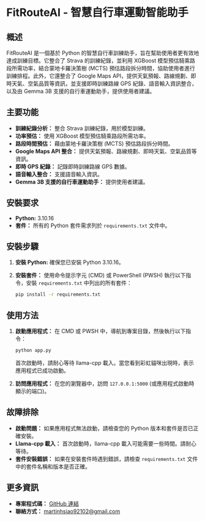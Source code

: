 # FitRouteAI - 智慧自行車運動智能助手

## 概述

FitRouteAI 是一個基於 Python 的智慧自行車訓練助手，旨在幫助使用者更有效地達成訓練目標。它整合了 Strava 的訓練紀錄，並利用 XGBoost 模型預估騎乘路段所需功率，結合蒙地卡羅決策樹 (MCTS) 預估路段拆分時間，協助使用者進行訓練排程。此外，它還整合了 Google Maps API，提供天氣預報、路線規劃、即時天氣、空氣品質等資訊，並支援即時訓練路線 GPS 紀錄、語音輸入資訊整合，以及由 Gemma 3B 支援的自行車運動助手，提供使用者建議。

## 主要功能

*   **訓練紀錄分析：** 整合 Strava 訓練紀錄，用於模型訓練。
*   **功率預估：** 使用 XGBoost 模型預估騎乘路段所需功率。
*   **路段時間預估：** 藉由蒙地卡羅決策樹 (MCTS) 預估路段拆分時間。
*   **Google Maps API 整合：** 提供天氣預報、路線規劃、即時天氣、空氣品質等資訊。
*   **即時 GPS 紀錄：** 記錄即時訓練路線 GPS 數據。
*   **語音輸入整合：** 支援語音輸入資訊。
*   **Gemma 3B 支援的自行車運動助手：** 提供使用者建議。

## 安裝要求

*   **Python:** 3.10.16
*   **套件：** 所有的 Python 套件需求列於 `requirements.txt` 文件中。

## 安裝步驟

1.  **安裝 Python:** 確保您已安裝 Python 3.10.16。
2.  **安裝套件：** 使用命令提示字元 (CMD) 或 PowerShell (PWSH) 執行以下指令，安裝 `requirements.txt` 中列出的所有套件：

    ```bash
    pip install -r requirements.txt
    ```

## 使用方法

1.  **啟動應用程式：** 在 CMD 或 PWSH 中，導航到專案目錄，然後執行以下指令：

    ```bash
    python app.py
    ```

    首次啟動時，請耐心等待 llama-cpp 載入。當您看到彩虹貓咪出現時，表示應用程式已成功啟動。
2.  **訪問應用程式：** 在您的瀏覽器中，訪問 `127.0.0.1:5000` (或應用程式啟動時顯示的端口)。

## 故障排除

*   **啟動問題：** 如果應用程式無法啟動，請檢查您的 Python 版本和套件是否已正確安裝。
*   **Llama-cpp 載入：** 首次啟動時，llama-cpp 載入可能需要一些時間。請耐心等待。
*   **套件安裝錯誤：** 如果在安裝套件時遇到錯誤，請檢查 `requirements.txt` 文件中的套件名稱和版本是否正確。

## 更多資訊

*   **專案程式碼：** [GitHub 連結](https://github.com/A9243227/FitRouteAI_extreme_final_eventual_translate_version.git)
*   **聯絡方式：** [martinhsiao92102@gmail.com](mailto:martinhsiao92102@gmail.com)
